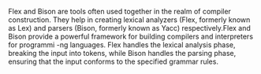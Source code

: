 Flex and Bison are tools often used together in the realm of compiler construction. They help in creating lexical analyzers (Flex, formerly known as Lex) 
and parsers (Bison, formerly known as Yacc) respectively.Flex and Bison provide a powerful framework for building compilers and interpreters for programmi
-ng languages. Flex handles the lexical analysis phase, breaking the input into tokens, while Bison handles the parsing phase, ensuring that the input conforms 
to the specified grammar rules.
